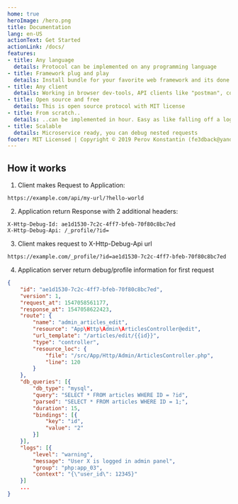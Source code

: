 ```yaml
---
home: true
heroImage: /hero.png
title: Documentation
lang: en-US
actionText: Get Started
actionLink: /docs/
features:
- title: Any language
  details: Protocol can be implemented on any programming language
- title: Framework plug and play
  details: Install bundle for your favorite web framework and its done
- title: Any client
  details: Working in browser dev-tools, API clients like "postman", console utils like curl, etc..
- title: Open source and free
  details: This is open source protocol with MIT license
- title: From scratch..
  details: ..can be implemented in hour. Easy as like falling off a log
- title: Scalable
  details: Microservice ready, you can debug nested requests
footer: MIT Licensed | Copyright © 2019 Perov Konstantin (fe3dback@yandex.ru)
---
```


## How it works

<img-centered uri="/debug-flow-preview.png" alt="Client-Server debug request"></img-centered>

1. Client makes Request to Application:

```
https://example.com/api/my-url/?hello-world
```

2. Application return Response with 2 additional headers:

```
X-Http-Debug-Id: ae1d1530-7c2c-4ff7-bfeb-70f80c8bc7ed
X-Http-Debug-Api: /_profile/?id=
```

3. Client makes request to X-Http-Debug-Api url

```
https://example.com/_profile/?id=ae1d1530-7c2c-4ff7-bfeb-70f80c8bc7ed
```

4. Application server return debug/profile information for first request

```json
{
    "id": "ae1d1530-7c2c-4ff7-bfeb-70f80c8bc7ed",
    "version": 1,
    "request_at": 1547058561177,
    "response_at": 1547058622423,
    "route": {
        "name": "admin_articles_edit",
        "resource": "App\Http\Admin\ArticlesController@edit",
        "url_template": "/articles/edit/{{id}}",
        "type": "controller",
        "resource_loc": {
            "file": "/src/App/Http/Admin/ArticlesController.php",
            "line": 120
        }
    },
    "db_queries": [{
        "db_type": "mysql",
        "query": "SELECT * FROM articles WHERE ID = ?id",
        "parsed": "SELECT * FROM articles WHERE ID = 1;",
        "duration": 15,
        "bindings": [{
            "key": "id",
            "value": "2"
        }]
    }],
    "logs": [{
        "level": "warning",
        "message": "User X is logged in admin panel",
        "group": "php:app_03",
        "context": "{\"user_id\": 12345}"
    }]
    ...
}
```

<primary-link target="/docs/scheme/" title="View scheme"/>
